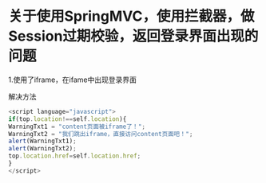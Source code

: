 # 关于使用SpringMVC，使用拦截器，做Session过期校验，返回登录界面出现的问题

1.使用了iframe，在ifame中出现登录界面

解决方法

```javascript
<script language="javascript"> 
if(top.location!==self.location){ 
WarningTxt1 = "content页面被iframe了！"; 
WarningTxt2 = "我们跳出iframe，直接访问content页面吧！"; 
alert(WarningTxt1); 
alert(WarningTxt2); 
top.location.href=self.location.href; 
} 
</script> 
```

